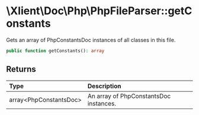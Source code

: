# \\Xlient\\Doc\\Php\\PhpFileParser::getConstants

Gets an array of PhpConstantsDoc instances of all classes in this file.

```php
public function getConstants(): array
```

## Returns

| Type | Description |
| :--- | :--- |
| array\<PhpConstantsDoc\> | An array of PhpConstantsDoc instances. |